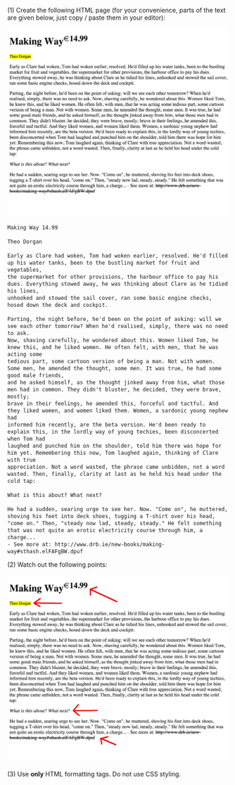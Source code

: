 (1) Create the following HTML page (for your convenience, parts of the text are given below, just copy / paste them in your editor):

![./images/Formatting Parts of Text - Task](./images/html-formatting-tags-task-page.png)

``` text
Making Way 14.99

Theo Dorgan

Early as Clare had woken, Tom had woken earlier, resolved. He'd filled up his water tanks, been to the bustling market for fruit and vegetables,
the supermarket for other provisions, the harbour office to pay his dues. Everything stowed away, he was thinking about Clare as he tidied his lines,
unhooked and stowed the sail cover, ran some basic engine checks, hosed down the deck and cockpit.

Parting, the night before, he'd been on the point of asking: will we see each other tomorrow? When he'd realised, simply, there was no need to ask.
Now, shaving carefully, he wondered about this. Women liked Tom, he knew this, and he liked women. He often felt, with men, that he was acting some
tedious part, some cartoon version of being a man. Not with women. Some men, he amended the thought, some men. It was true, he had some good male friends,
and he asked himself, as the thought jinked away from him, what those men had in common. They didn't bluster, he decided, they were brave, mostly;
brave in their feel­ings, he amended this, forceful and tactful. And they liked women, and women liked them. Women, a sardonic young nephew had
informed him recently, are the beta version. He'd been ready to explain this, in the lordly way of young techies, been disconcerted when Tom had
laughed and punched him on the shoulder, told him there was hope for him yet. Remembering this now, Tom laughed again, thinking of Clare with true
appreciation. Not a word wasted, the phrase came unbidden, not a word wasted. Then, finally, clarity at last as he held his head under the cold tap:

What is this about? What next?

He had a sudden, searing urge to see her. Now. "Come on", he mut­tered, shoving his feet into deck shoes, tugging a T-shirt over his head,
"come on." Then, "steady now lad, steady, steady." He felt something that was not quite an erotic electricity course through him, a charge...
- See more at: http://www.drb.ie/new-books/making-way#sthash.elFAFgBW.dpuf
```

(2) Watch out the following points:

![./images/./images/Formatting Parts of Text - Task - Points to be Careful With](./images/html-formatting-tags-task-page-watch-out-points.png)

(3) Use **only** HTML formatting tags. Do not use CSS styling.
